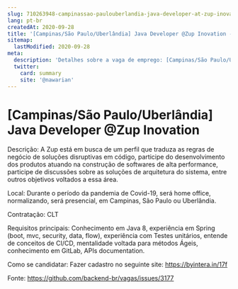 ```yaml
---
slug: 710263948-campinassao-paulouberlandia-java-developer-at-zup-inovation
lang: pt-br
createdAt: 2020-09-28
title: '[Campinas/São Paulo/Uberlândia] Java Developer @Zup Inovation - Vaga de Emprego'
sitemap:
  lastModified: 2020-09-28
meta:
  description: 'Detalhes sobre a vaga de emprego: [Campinas/São Paulo/Uberlândia] Java Developer @Zup Inovation'
  twitter:
    card: summary
    site: '@nawarian'
---
```


# [Campinas/São Paulo/Uberlândia] Java Developer @Zup Inovation

Descrição: A Zup está em busca de um perfil que traduza as regras de negócio de soluções disruptivas em código, participe do desenvolvimento dos produtos atuando na construção de softwares de alta performance, participe de discussões sobre as soluções de arquitetura do sistema, entre outros objetivos voltados a essa área.

Local: Durante o período da pandemia de Covid-19, será home office, normalizando, será presencial, em Campinas, São Paulo ou Uberlândia.

Contratação: CLT

Requisitos principais: Conhecimento em Java 8, experiência em Spring (boot, mvc, security, data, flow), experiência com Testes unitários, entende de conceitos de CI/CD, mentalidade voltada para métodos Ágeis, conhecimento em GitLab, APIs documentation.

Como se candidatar:
Fazer cadastro no seguinte site: https://byintera.in/17f

Fonte: https://github.com/backend-br/vagas/issues/3177